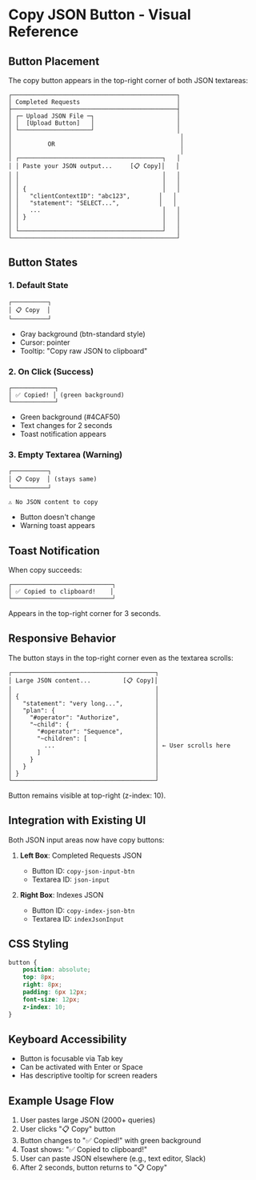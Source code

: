 # Copy JSON Button - Visual Reference

## Button Placement

The copy button appears in the top-right corner of both JSON textareas:

```
┌──────────────────────────────────────────────┐
│ Completed Requests                           │
├──────────────────────────────────────────────┤
│ ┌─ Upload JSON File ─┐                       │
│ │  [Upload Button]   │                       │
│ └────────────────────┘                       │
│                                               │
│          OR                                   │
│                                               │
│ ┌────────────────────────────────────────┐   │
│ │ Paste your JSON output...     [📋 Copy]│   │
│ │                                        │   │
│ │                                        │   │
│ │ {                                      │   │
│ │   "clientContextID": "abc123",        │   │
│ │   "statement": "SELECT...",           │   │
│ │   ...                                  │   │
│ │ }                                      │   │
│ │                                        │   │
│ └────────────────────────────────────────┘   │
└──────────────────────────────────────────────┘
```

## Button States

### 1. Default State
```
┌──────────┐
│ 📋 Copy  │
└──────────┘
```
- Gray background (btn-standard style)
- Cursor: pointer
- Tooltip: "Copy raw JSON to clipboard"

### 2. On Click (Success)
```
┌────────────┐
│ ✅ Copied! │ (green background)
└────────────┘
```
- Green background (#4CAF50)
- Text changes for 2 seconds
- Toast notification appears

### 3. Empty Textarea (Warning)
```
┌──────────┐
│ 📋 Copy  │ (stays same)
└──────────┘

⚠️ No JSON content to copy
```
- Button doesn't change
- Warning toast appears

## Toast Notification

When copy succeeds:

```
┌────────────────────────────┐
│ ✅ Copied to clipboard!    │
└────────────────────────────┘
```

Appears in the top-right corner for 3 seconds.

## Responsive Behavior

The button stays in the top-right corner even as the textarea scrolls:

```
┌────────────────────────────────────────┐
│ Large JSON content...         [📋 Copy]│
│                                        │
│ {                                      │
│   "statement": "very long...",         │
│   "plan": {                            │
│     "#operator": "Authorize",          │
│     "~child": {                        │
│       "#operator": "Sequence",         │
│       "~children": [                   │
│         ...                            │ ← User scrolls here
│       ]                                │
│     }                                  │
│   }                                    │
│ }                                      │
└────────────────────────────────────────┘
```

Button remains visible at top-right (z-index: 10).

## Integration with Existing UI

Both JSON input areas now have copy buttons:

1. **Left Box**: Completed Requests JSON
   - Button ID: `copy-json-input-btn`
   - Textarea ID: `json-input`

2. **Right Box**: Indexes JSON
   - Button ID: `copy-index-json-btn`
   - Textarea ID: `indexJsonInput`

## CSS Styling

```css
button {
    position: absolute;
    top: 8px;
    right: 8px;
    padding: 6px 12px;
    font-size: 12px;
    z-index: 10;
}
```

## Keyboard Accessibility

- Button is focusable via Tab key
- Can be activated with Enter or Space
- Has descriptive tooltip for screen readers

## Example Usage Flow

1. User pastes large JSON (2000+ queries)
2. User clicks "📋 Copy" button
3. Button changes to "✅ Copied!" with green background
4. Toast shows: "✅ Copied to clipboard!"
5. User can paste JSON elsewhere (e.g., text editor, Slack)
6. After 2 seconds, button returns to "📋 Copy"
